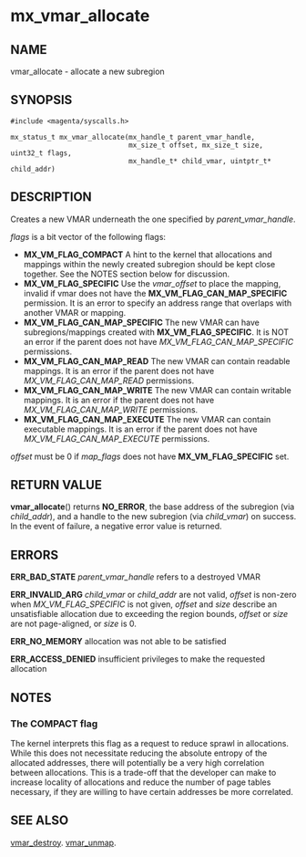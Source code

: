 # mx_vmar_allocate

## NAME

vmar_allocate - allocate a new subregion

## SYNOPSIS

```
#include <magenta/syscalls.h>

mx_status_t mx_vmar_allocate(mx_handle_t parent_vmar_handle,
                             mx_size_t offset, mx_size_t size, uint32_t flags,
                             mx_handle_t* child_vmar, uintptr_t* child_addr)
```

## DESCRIPTION

Creates a new VMAR underneath the one specified by *parent_vmar_handle*.

*flags* is a bit vector of the following flags:
- **MX_VM_FLAG_COMPACT**  A hint to the kernel that allocations and mappings
  within the newly created subregion should be kept close together.   See the
  NOTES section below for discussion.
- **MX_VM_FLAG_SPECIFIC**  Use the *vmar_offset* to place the mapping, invalid if
  vmar does not have the **MX_VM_FLAG_CAN_MAP_SPECIFIC** permission. It is an error
  to specify an address range that overlaps with another VMAR or mapping.
- **MX_VM_FLAG_CAN_MAP_SPECIFIC**  The new VMAR can have subregions/mappings
  created with **MX_VM_FLAG_SPECIFIC**.  It is NOT an error if the parent does
  not have *MX_VM_FLAG_CAN_MAP_SPECIFIC* permissions.
- **MX_VM_FLAG_CAN_MAP_READ**  The new VMAR can contain readable mappings.
  It is an error if the parent does not have *MX_VM_FLAG_CAN_MAP_READ* permissions.
- **MX_VM_FLAG_CAN_MAP_WRITE**  The new VMAR can contain writable mappings.
  It is an error if the parent does not have *MX_VM_FLAG_CAN_MAP_WRITE* permissions.
- **MX_VM_FLAG_CAN_MAP_EXECUTE**  The new VMAR can contain executable mappings.
  It is an error if the parent does not have *MX_VM_FLAG_CAN_MAP_EXECUTE* permissions.

*offset* must be 0 if *map_flags* does not have **MX_VM_FLAG_SPECIFIC** set.

## RETURN VALUE

**vmar_allocate**() returns **NO_ERROR**, the base address of the subregion (via
*child_addr*), and a handle to the new subregion (via *child_vmar*)
on success.  In the event of failure, a negative error value is returned.

## ERRORS

**ERR_BAD_STATE**  *parent_vmar_handle* refers to a destroyed VMAR

**ERR_INVALID_ARG**  *child_vmar* or *child_addr* are not valid, *offset* is
non-zero when *MX_VM_FLAG_SPECIFIC* is not given, *offset* and *size* describe
an unsatisfiable allocation due to exceeding the region bounds, *offset*
or *size* are not page-aligned, or *size* is 0.

**ERR_NO_MEMORY**  allocation was not able to be satisfied

**ERR_ACCESS_DENIED**  insufficient privileges to make the requested allocation

## NOTES

### The COMPACT flag

The kernel interprets this flag as a request to reduce sprawl in allocations.
While this does not necessitate reducing the absolute entropy of the allocated
addresses, there will potentially be a very high correlation between allocations.
This is a trade-off that the developer can make to increase locality of
allocations and reduce the number of page tables necessary, if they are willing
to have certain addresses be more correlated.

## SEE ALSO

[vmar_destroy](vmar_destroy.md).
[vmar_unmap](vmar_unmap.md).
